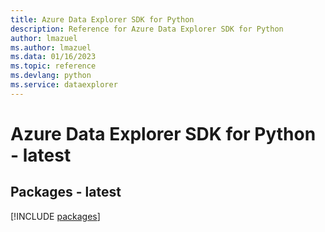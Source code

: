 ```yaml
---
title: Azure Data Explorer SDK for Python
description: Reference for Azure Data Explorer SDK for Python
author: lmazuel
ms.author: lmazuel
ms.data: 01/16/2023
ms.topic: reference
ms.devlang: python
ms.service: dataexplorer
---
```

# Azure Data Explorer SDK for Python - latest
## Packages - latest
[!INCLUDE [packages](data-explorer-index.md)]